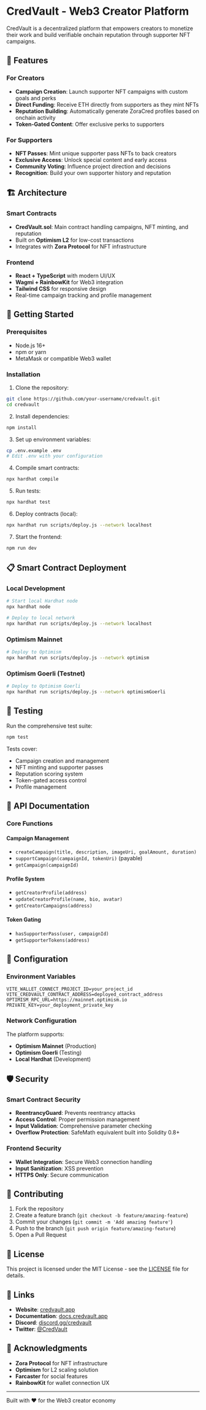 # CredVault - Web3 Creator Platform

CredVault is a decentralized platform that empowers creators to monetize their work and build verifiable onchain reputation through supporter NFT campaigns.

## 🌟 Features

### For Creators
- **Campaign Creation**: Launch supporter NFT campaigns with custom goals and perks
- **Direct Funding**: Receive ETH directly from supporters as they mint NFTs
- **Reputation Building**: Automatically generate ZoraCred profiles based on onchain activity
- **Token-Gated Content**: Offer exclusive perks to supporters

### For Supporters
- **NFT Passes**: Mint unique supporter pass NFTs to back creators
- **Exclusive Access**: Unlock special content and early access
- **Community Voting**: Influence project direction and decisions
- **Recognition**: Build your own supporter history and reputation

## 🏗️ Architecture

### Smart Contracts
- **CredVault.sol**: Main contract handling campaigns, NFT minting, and reputation
- Built on **Optimism L2** for low-cost transactions
- Integrates with **Zora Protocol** for NFT infrastructure

### Frontend
- **React + TypeScript** with modern UI/UX
- **Wagmi + RainbowKit** for Web3 integration
- **Tailwind CSS** for responsive design
- Real-time campaign tracking and profile management

## 🚀 Getting Started

### Prerequisites
- Node.js 16+
- npm or yarn
- MetaMask or compatible Web3 wallet

### Installation

1. Clone the repository:
```bash
git clone https://github.com/your-username/credvault.git
cd credvault
```

2. Install dependencies:
```bash
npm install
```

3. Set up environment variables:
```bash
cp .env.example .env
# Edit .env with your configuration
```

4. Compile smart contracts:
```bash
npx hardhat compile
```

5. Run tests:
```bash
npx hardhat test
```

6. Deploy contracts (local):
```bash
npx hardhat run scripts/deploy.js --network localhost
```

7. Start the frontend:
```bash
npm run dev
```

## 📋 Smart Contract Deployment

### Local Development
```bash
# Start local Hardhat node
npx hardhat node

# Deploy to local network
npx hardhat run scripts/deploy.js --network localhost
```

### Optimism Mainnet
```bash
# Deploy to Optimism
npx hardhat run scripts/deploy.js --network optimism
```

### Optimism Goerli (Testnet)
```bash
# Deploy to Optimism Goerli
npx hardhat run scripts/deploy.js --network optimismGoerli
```

## 🧪 Testing

Run the comprehensive test suite:
```bash
npm test
```

Tests cover:
- Campaign creation and management
- NFT minting and supporter passes
- Reputation scoring system
- Token-gated access control
- Profile management

## 📖 API Documentation

### Core Functions

#### Campaign Management
- `createCampaign(title, description, imageUri, goalAmount, duration)`
- `supportCampaign(campaignId, tokenUri)` (payable)
- `getCampaign(campaignId)`

#### Profile System
- `getCreatorProfile(address)`
- `updateCreatorProfile(name, bio, avatar)`
- `getCreatorCampaigns(address)`

#### Token Gating
- `hasSupporterPass(user, campaignId)`
- `getSupporterTokens(address)`

## 🔧 Configuration

### Environment Variables
```env
VITE_WALLET_CONNECT_PROJECT_ID=your_project_id
VITE_CREDVAULT_CONTRACT_ADDRESS=deployed_contract_address
OPTIMISM_RPC_URL=https://mainnet.optimism.io
PRIVATE_KEY=your_deployment_private_key
```

### Network Configuration
The platform supports:
- **Optimism Mainnet** (Production)
- **Optimism Goerli** (Testing)
- **Local Hardhat** (Development)

## 🛡️ Security

### Smart Contract Security
- **ReentrancyGuard**: Prevents reentrancy attacks
- **Access Control**: Proper permission management
- **Input Validation**: Comprehensive parameter checking
- **Overflow Protection**: SafeMath equivalent built into Solidity 0.8+

### Frontend Security
- **Wallet Integration**: Secure Web3 connection handling
- **Input Sanitization**: XSS prevention
- **HTTPS Only**: Secure communication

## 🤝 Contributing

1. Fork the repository
2. Create a feature branch (`git checkout -b feature/amazing-feature`)
3. Commit your changes (`git commit -m 'Add amazing feature'`)
4. Push to the branch (`git push origin feature/amazing-feature`)
5. Open a Pull Request

## 📄 License

This project is licensed under the MIT License - see the [LICENSE](LICENSE) file for details.

## 🔗 Links

- **Website**: [credvault.app](https://credvault.app)
- **Documentation**: [docs.credvault.app](https://docs.credvault.app)
- **Discord**: [discord.gg/credvault](https://discord.gg/credvault)
- **Twitter**: [@CredVault](https://twitter.com/credvault)

## 🙏 Acknowledgments

- **Zora Protocol** for NFT infrastructure
- **Optimism** for L2 scaling solution
- **Farcaster** for social features
- **RainbowKit** for wallet connection UX

---

Built with ❤️ for the Web3 creator economy